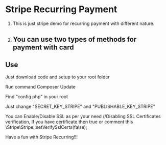 # Stripe Recurring Payment 

1) This is just stripe demo for recurring payment with different nature.
2) You can use two types of methods for payment with card
	- 

## Use

Just download code and setup to your root folder

Run command Composer Update

Find "config.php" in your root

Just change
"SECRET_KEY_STRIPE" and "PUBLISHABLE_KEY_STRIPE"

You can Enable/Disable SSL as per your need 
//Disabling SSL Certificates verification, If you have certificate then true or comment this
\Stripe\Stripe::setVerifySslCerts(false);

Have a fun with Stripe Recurring!!!
